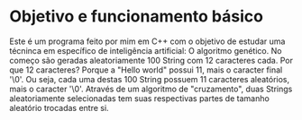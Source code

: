 # Objetivo e funcionamento básico
Este é um programa feito por mim em C++ com o objetivo de estudar uma técninca em específico de inteligência artificial: O algoritmo genético.
No começo são geradas aleatoriamente 100 String com 12 caracteres cada. Por que 12 caracteres? Porque a "Hello world" possui 11, mais o caracter final '\0'.
Ou seja, cada uma destas 100 String possuem 11 caracteres aleatórios, mais o caracter '\0'. Através de um algoritmo de "cruzamento", duas Strings aleatoriamente selecionadas tem suas respectivas partes de tamanho aleatório trocadas entre si.
